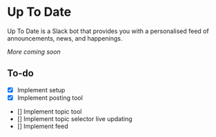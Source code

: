 # Up To Date
Up To Date is a Slack bot that provides you with a personalised feed of announcements, news, and happenings.

_More coming soon_

## To-do
- [x] Implement setup
- [x] Implement posting tool
- [] Implement topic tool
- [] Implement topic selector live updating
- [] Implement feed
